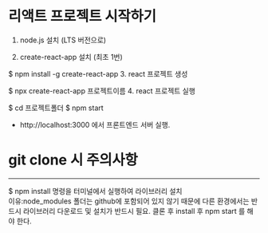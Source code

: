 # 리액트 프로젝트 시작하기

1. node.js 설치 (LTS 버전으로)

2. create-react-app 설치 (최초 1번)

$ npm install -g create-react-app 3. react 프로젝트 생성

$ npx create-react-app 프로젝트이름 4. react 프로젝트 실행

$ cd 프로젝트폴더
$ npm start

- http://localhost:3000 에서 프론트엔드 서버 실행.

# git clone 시 주의사항

---

$ npm install
명령을 터미널에서 실행하여 라이브러리 설치
<br>
이유:node_modules 폴더는 github에 포함되어 있지 않기 때문에
다른 환경에서는 반드시 라이브러리 다운로드 및 설치가 반드시 필요.
클론 후 install 후 npm start 를 해야 한다.
